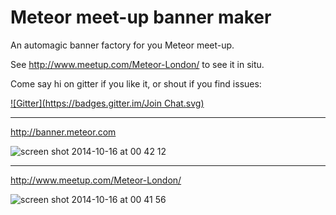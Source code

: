 # Meteor meet-up banner maker


An automagic banner factory for you Meteor meet-up.

See http://www.meetup.com/Meteor-London/ to see it in situ.

Come say hi on gitter if you like it, or shout if you find issues:

[![Gitter](https://badges.gitter.im/Join Chat.svg)](https://gitter.im/meteor-london/banner?utm_source=badge&utm_medium=badge&utm_campaign=pr-badge&utm_content=badge)

---

http://banner.meteor.com

![screen shot 2014-10-16 at 00 42 12](https://cloud.githubusercontent.com/assets/58871/4655526/fe2a1824-54c4-11e4-96d2-64c794e571e6.png)

---

http://www.meetup.com/Meteor-London/

![screen shot 2014-10-16 at 00 41 56](https://cloud.githubusercontent.com/assets/58871/4655528/0235f9c4-54c5-11e4-84eb-ffb151340188.png)
